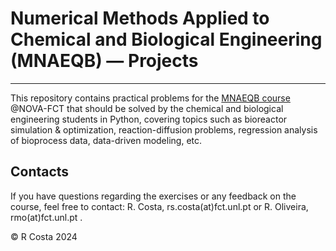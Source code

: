 
# Numerical Methods Applied to Chemical and Biological Engineering (MNAEQB) — Projects
-----

This repository contains practical problems for the [MNAEQB course](https://guia.unl.pt/en/2022/fct/program/1062/course/12563) @NOVA-FCT that should be solved by the chemical and biological engineering students in Python, covering topics such as bioreactor simulation & optimization, reaction-diffusion problems, regression analysis of bioprocess data, data-driven modeling, etc. 

## Contacts
If you have questions regarding the exercises or any feedback on the course, feel free to contact: R. Costa, rs.costa(at)fct.unl.pt or R. Oliveira, rmo(at)fct.unl.pt .

&copy; R Costa 2024
